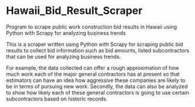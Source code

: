 # Hawaii_Bid_Result_Scraper
Program to scrape public work construction bid results in Hawaii using Python with Scrapy for analyzing business trends

This is a scraper written using Python with Scrapy for scraping public bid results to collect bid information such as bid amounts, listed subcontractors that can be used for analyzing business trends.

For example, the data collected can offer a rough approximation of how much work each of the major general contractors has at present so that estimators can have an idea how aggressive these companies are likely to be in terms of pursuing new work. Secondly, the data can also be analyzed to show how likely each of these general contractors is going to use certain subcontractors based on historic records.
